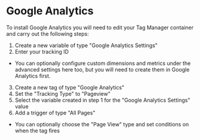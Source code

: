 # Google Analytics

To install Google Analytics you will need to edit your Tag Manager container and carry out the following steps:

1. Create a new variable of type "Google Analytics Settings"
2. Enter your tracking ID
  - You can optionally configure custom dimensions and metrics under the advanced settings here too, but you will need to create them in Google Analytics first.
3. Create a new tag of type "Google Analytics"
4. Set the "Tracking Type" to "Pageview"
5. Select the variable created in step 1 for the "Google Analytics Settings" value
6. Add a trigger of type "All Pages"
  - You can optionally choose the "Page View" type and set conditions on when the tag fires
